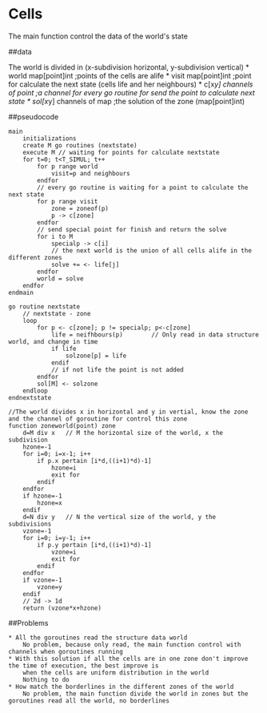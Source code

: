 # Cells

The main function control the data of the world's state

##data

The world is divided in (x-subdivision horizontal, y-subdivision vertical)
    * world map[point]int       ;points of the cells are alife
    * visit map[point]int       ;point for calculate the next state (cells life and her neighbours)
    * c[x*y] channels of point  ;a channel for every go routine for send the point to calculate next state
    * sol[x*y] channels of map  ;the solution of the zone (map[point]int)

##pseudocode
```
main 
    initializations
    create M go routines (nextstate)
    execute M // waiting for points for calculate nextstate
    for t=0; t<T_SIMUL; t++
        for p range world
            visit=p and neighbours
        endfor
        // every go routine is waiting for a point to calculate the next state
        for p range visit
            zone = zoneof(p)
            p -> c[zone]
        endfor
        // send special point for finish and return the solve
        for i to M
            specialp -> c[i]
            // the next world is the union of all cells alife in the different zones
            solve += <- life[j]
        endfor
        world = solve
    endfor
endmain

go routine nextstate
    // nextstate - zone
    loop
        for p <- c[zone]; p != specialp; p<-c[zone]
            life = neifhbours(p)        // Only read in data structure world, and change in time
            if life
                solzone[p] = life
            endif
            // if not life the point is not added
        endfor
        sol[M] <- solzone
    endloop
endnextstate

//The world divides x in horizontal and y in vertial, know the zone and the channel of goroutine for control this zone
function zoneworld(point) zone
    d=M div x   // M the horizontal size of the world, x the subdivision
    hzone=-1
    for i=0; i=x-1; i++
        if p.x pertain [i*d,((i+1)*d)-1]
            hzone=i
            exit for
        endif
    endfor
    if hzone=-1
        hzone=x
    endif
    d=N div y   // N the vertical size of the world, y the subdivisions
    vzone=-1
    for i=0; i=y-1; i++
        if p.y pertain [i*d,((i+1)*d)-1]
            vzone=i
            exit for
        endif
    endfor
    if vzone=-1
        vzone=y
    endif
    // 2d -> 1d
    return (vzone*x+hzone)
```

##Problems

    * All the goroutines read the structure data world
        No problem, because only read, the main function control with channels when goroutines running
    * With this solution if all the cells are in one zone don't improve the time of execution, the best improve is 
        when the cells are uniform distribution in the world
        Nothing to do
    * How match the borderlines in the different zones of the world
        No problem, the main function divide the world in zones but the goroutines read all the world, no borderlines

